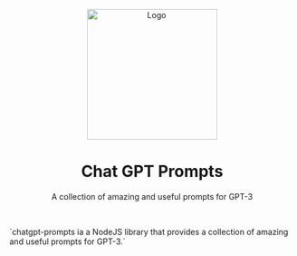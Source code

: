 <p align="center">
  <a href="#">
    
  </a>
  <p align="center">
   <img width="230" height="230" src="https://github.com/pacholoamit/pachtop/blob/master/public/logo-white.png" alt="Logo">
  </p>
  <h1 align="center"><b>Chat GPT Prompts</b></h1>
  <p align="center">
  A collection of amazing and useful prompts for GPT-3
    </p>
    <br />
</p>
`chatgpt-prompts ia a NodeJS library that provides a collection of amazing and useful prompts for GPT-3.`
<br/>
<br/>
